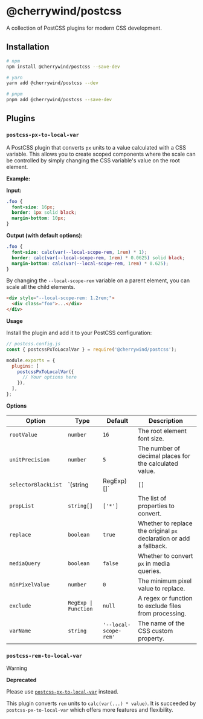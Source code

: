 # @cherrywind/postcss

A collection of PostCSS plugins for modern CSS development.

## Installation

```bash
# npm
npm install @cherrywind/postcss --save-dev

# yarn
yarn add @cherrywind/postcss --dev

# pnpm
pnpm add @cherrywind/postcss --save-dev
```

## Plugins

### `postcss-px-to-local-var`

A PostCSS plugin that converts `px` units to a value calculated with a CSS variable. This allows you to create scoped components where the scale can be controlled by simply changing the CSS variable's value on the root element.

**Example:**

**Input:**

```css
.foo {
  font-size: 16px;
  border: 1px solid black;
  margin-bottom: 10px;
}
```

**Output (with default options):**

```css
.foo {
  font-size: calc(var(--local-scope-rem, 1rem) * 1);
  border: calc(var(--local-scope-rem, 1rem) * 0.0625) solid black;
  margin-bottom: calc(var(--local-scope-rem, 1rem) * 0.625);
}
```

By changing the `--local-scope-rem` variable on a parent element, you can scale all the child elements.

```html
<div style="--local-scope-rem: 1.2rem;">
  <div class="foo">...</div>
</div>
```

**Usage**

Install the plugin and add it to your PostCSS configuration:

```javascript
// postcss.config.js
const { postcssPxToLocalVar } = require('@cherrywind/postcss');

module.exports = {
  plugins: [
    postcssPxToLocalVar({
      // Your options here
    }),
  ],
};
```

**Options**

| Option              | Type                  | Default                 | Description                                                                          |
| ------------------- | --------------------- | ----------------------- | ------------------------------------------------------------------------------------ |
| `rootValue`         | `number`              | `16`                    | The root element font size.                                                          |
| `unitPrecision`     | `number`              | `5`                     | The number of decimal places for the calculated value.                               |
| `selectorBlackList` | `(string | RegExp)[]` | `[]`                    | An array of selectors to ignore.                                                     |
| `propList`          | `string[]`            | `['*']`                 | The list of properties to convert.                                                   |
| `replace`           | `boolean`             | `true`                  | Whether to replace the original `px` declaration or add a fallback.                  |
| `mediaQuery`        | `boolean`             | `false`                 | Whether to convert `px` in media queries.                                            |
| `minPixelValue`     | `number`              | `0`                     | The minimum pixel value to replace.                                                  |
| `exclude`           | `RegExp \| Function`  | `null`                  | A regex or function to exclude files from processing.                                |
| `varName`           | `string`              | `'--local-scope-rem'`   | The name of the CSS custom property.                                                 |

### `postcss-rem-to-local-var`

> [!WARNING]
> **Deprecated**
>
> Please use [`postcss-px-to-local-var`](#postcss-px-to-local-var) instead.

This plugin converts `rem` units to `calc(var(...) * value)`. It is succeeded by `postcss-px-to-local-var` which offers more features and flexibility.
